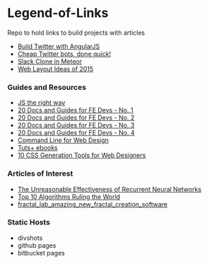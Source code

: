# Legend-of-Links
Repo to hold links to build projects with articles

* [Build Twitter with AngularJS](http://www.sitepoint.com/building-twitter-app-using-angularjs)
* [Cheap Twitter bots, done quick!](http://cheapbotsdonequick.com/)
* [Slack Clone in Meteor](https://scotch.io/tutorials/building-a-slack-clone-in-meteor-js-getting-started)
* [Web Layout Ideas of 2015](http://www.sitepoint.com/web-layout-ideas-2015)

### Guides and Resources
* [JS the right way](http://jstherightway.org/)
* [20 Docs and Guides for FE Devs - No. 1](http://www.sitepoint.com/20-docs-guides-front-end-developers/)
* [20 Docs and Guides for FE Devs - No. 2](http://www.sitepoint.com/20-more-docs-guides-front-end-developers/)
* [20 Docs and Guides for FE Devs - No. 3](http://www.sitepoint.com/another-20-docs-guides-front-end-developers/)
* [20 Docs and Guides for FE Devs - No. 4](http://www.sitepoint.com/20-docs-guides-front-end-developers-4/)
* [Command Line for Web Design](http://webdesign.tutsplus.com/series/the-command-line-for-web-design--cms-777)
* [Tuts+ ebooks](https://code.tutsplus.com/ebooks)
* [10 CSS Generation Tools for Web Designers](http://www.mybridge.co/view/55372187e4b007d9ce664cf9)

### Articles of Interest
* [The Unreasonable Effectiveness of Recurrent Neural Networks](https://karpathy.github.io/2015/05/21/rnn-effectiveness/)
* [Top 10 Algorithms Ruling the World](https://medium.com/@_marcos_otero/the-real-10-algorithms-that-dominate-our-world-e95fa9f16c04)
* [fractal_lab_amazing_new_fractal_creation_software](https://www.reddit.com/r/videos/comments/34vrc7/fractal_lab_amazing_new_fractal_creation_software/)

### Static Hosts
* divshots
* github pages
* bitbucket pages
